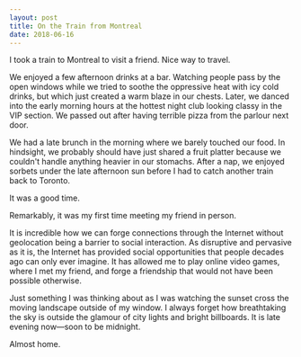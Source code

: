 ```yaml
---
layout: post
title: On the Train from Montreal
date: 2018-06-16
---
```


I took a train to Montreal to visit a friend. Nice way to travel.

We enjoyed a few afternoon drinks at a bar. Watching people pass by the open windows while we tried to soothe the oppressive heat with icy cold drinks, but which just created a warm blaze in our chests. Later, we danced into the early morning hours at the hottest night club looking classy in the VIP section. We passed out after having terrible pizza from the parlour next door.

We had a late brunch in the morning where we barely touched our food. In hindsight, we probably should have just shared a fruit platter because we couldn't handle anything heavier in our stomachs. After a nap, we enjoyed sorbets under the late afternoon sun before I had to catch another train back to Toronto.

It was a good time.

Remarkably, it was my first time meeting my friend in person.

It is incredible how we can forge connections through the Internet without geolocation being a barrier to social interaction. As disruptive and pervasive as it is, the Internet has provided social opportunities that people decades ago can only ever imagine. It has allowed me to play online video games, where I met my friend, and forge a friendship that would not have been possible otherwise.

Just something I was thinking about as I was watching the sunset cross the moving landscape outside of my window. I always forget how breathtaking the sky is outside the glamour of city lights and bright billboards. It is late evening now—soon to be midnight.

Almost home.
